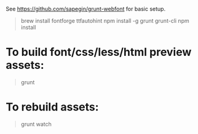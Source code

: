 See https://github.com/sapegin/grunt-webfont for basic setup.

> brew install fontforge ttfautohint
> npm install -g grunt grunt-cli
> npm install

# To build font/css/less/html preview assets:
> grunt

# To rebuild assets:
> grunt watch

